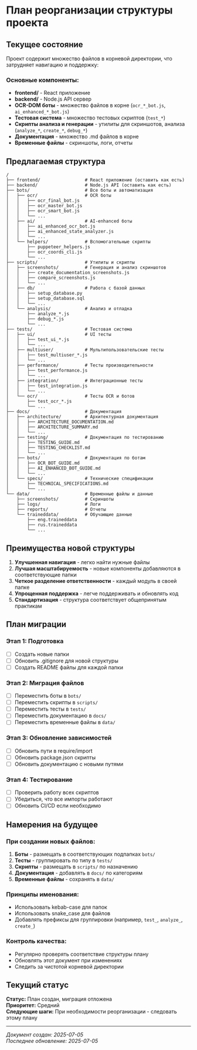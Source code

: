 # План реорганизации структуры проекта

## Текущее состояние

Проект содержит множество файлов в корневой директории, что затрудняет навигацию и поддержку:

### Основные компоненты:
- **frontend/** - React приложение
- **backend/** - Node.js API сервер
- **OCR-DOM боты** - множество файлов в корне (`ocr_*_bot.js`, `ai_enhanced_*_bot.js`)
- **Тестовая система** - множество тестовых скриптов (`test_*`)
- **Скрипты анализа и генерации** - утилиты для скриншотов, анализа (`analyze_*`, `create_*`, `debug_*`)
- **Документация** - множество .md файлов в корне
- **Временные файлы** - скриншоты, логи, отчеты

## Предлагаемая структура

```
/
├── frontend/                 # React приложение (оставить как есть)
├── backend/                  # Node.js API (оставить как есть)
├── bots/                     # Все боты и автоматизация
│   ├── ocr/                  # OCR боты
│   │   ├── ocr_final_bot.js
│   │   ├── ocr_master_bot.js
│   │   ├── ocr_smart_bot.js
│   │   └── ...
│   ├── ai/                   # AI-enhanced боты
│   │   ├── ai_enhanced_ocr_bot.js
│   │   ├── ai_enhanced_state_analyzer.js
│   │   └── ...
│   └── helpers/              # Вспомогательные скрипты
│       ├── puppeteer_helpers.js
│       ├── ocr_coords_cli.js
│       └── ...
├── scripts/                  # Утилиты и скрипты
│   ├── screenshots/          # Генерация и анализ скриншотов
│   │   ├── create_documentation_screenshots.js
│   │   ├── compare_screenshots.js
│   │   └── ...
│   ├── db/                   # Работа с базой данных
│   │   ├── setup_database.py
│   │   ├── setup_database.sql
│   │   └── ...
│   └── analysis/             # Анализ и отладка
│       ├── analyze_*.js
│       ├── debug_*.js
│       └── ...
├── tests/                    # Тестовая система
│   ├── ui/                   # UI тесты
│   │   ├── test_ui_*.js
│   │   └── ...
│   ├── multiuser/            # Мультипользовательские тесты
│   │   ├── test_multiuser_*.js
│   │   └── ...
│   ├── performance/          # Тесты производительности
│   │   ├── test_performance.js
│   │   └── ...
│   ├── integration/          # Интеграционные тесты
│   │   ├── test_integration.js
│   │   └── ...
│   └── ocr/                  # Тесты OCR и ботов
│       ├── test_ocr_*.js
│       └── ...
├── docs/                     # Документация
│   ├── architecture/         # Архитектурная документация
│   │   ├── ARCHITECTURE_DOCUMENTATION.md
│   │   ├── ARCHITECTURE_SUMMARY.md
│   │   └── ...
│   ├── testing/              # Документация по тестированию
│   │   ├── TESTING_GUIDE.md
│   │   ├── TESTING_CHECKLIST.md
│   │   └── ...
│   ├── bots/                 # Документация по ботам
│   │   ├── OCR_BOT_GUIDE.md
│   │   ├── AI_ENHANCED_BOT_GUIDE.md
│   │   └── ...
│   └── specs/                # Технические спецификации
│       ├── TECHNICAL_SPECIFICATIONS.md
│       └── ...
└── data/                     # Временные файлы и данные
    ├── screenshots/          # Скриншоты
    ├── logs/                 # Логи
    ├── reports/              # Отчеты
    └── traineddata/          # Обучающие данные
        ├── eng.traineddata
        ├── rus.traineddata
        └── ...
```

## Преимущества новой структуры

1. **Улучшенная навигация** - легко найти нужные файлы
2. **Лучшая масштабируемость** - новые компоненты добавляются в соответствующие папки
3. **Четкое разделение ответственности** - каждый модуль в своей папке
4. **Упрощенная поддержка** - легче поддерживать и обновлять код
5. **Стандартизация** - структура соответствует общепринятым практикам

## План миграции

### Этап 1: Подготовка
- [ ] Создать новые папки
- [ ] Обновить .gitignore для новой структуры
- [ ] Создать README файлы для каждой папки

### Этап 2: Миграция файлов
- [ ] Переместить боты в `bots/`
- [ ] Переместить скрипты в `scripts/`
- [ ] Переместить тесты в `tests/`
- [ ] Переместить документацию в `docs/`
- [ ] Переместить временные файлы в `data/`

### Этап 3: Обновление зависимостей
- [ ] Обновить пути в require/import
- [ ] Обновить package.json скрипты
- [ ] Обновить документацию с новыми путями

### Этап 4: Тестирование
- [ ] Проверить работу всех скриптов
- [ ] Убедиться, что все импорты работают
- [ ] Обновить CI/CD если необходимо

## Намерения на будущее

### При создании новых файлов:
1. **Боты** - размещать в соответствующих подпапках `bots/`
2. **Тесты** - группировать по типу в `tests/`
3. **Скрипты** - размещать в `scripts/` по назначению
4. **Документация** - добавлять в `docs/` по категориям
5. **Временные файлы** - сохранять в `data/`

### Принципы именования:
- Использовать kebab-case для папок
- Использовать snake_case для файлов
- Добавлять префиксы для группировки (например, `test_`, `analyze_`, `create_`)

### Контроль качества:
- Регулярно проверять соответствие структуры плану
- Обновлять этот документ при изменениях
- Следить за чистотой корневой директории

## Текущий статус

**Статус:** План создан, миграция отложена  
**Приоритет:** Средний  
**Следующие шаги:** При необходимости реорганизации - следовать этому плану

---

*Документ создан: 2025-07-05*  
*Последнее обновление: 2025-07-05* 